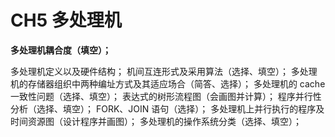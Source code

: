 # CH5 多处理机

**多处理机耦合度（填空）；**



多处理机定义以及硬件结构；
机间互连形式及采用算法（选择、填空）；
多处理机的存储器组织中两种编址方式及其适应场合（简答、选择）；
多处理机的 cache 一致性问题（选择、填空）；
表达式的树形流程图（会画图并计算）；
程序并行性分析（选择、填空）；
FORK、JOIN 语句（选择）；
多处理机上并行执行的程序及时间资源图（设计程序并画图）；
多处理机的操作系统分类（选择、填空）；
